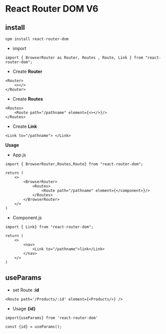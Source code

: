 # React Router DOM V6

## install
```
npm install react-router-dom
```

- import

```
import { BrowserRouter as Router, Routes , Route, Link } from "react-router-dom";
```
- Create **Router**

```
<Router>
    <></>
</Router>
```
- Create **Routes**

```
<Routes>
    <Route path="/pathname" element={<></>}/>
</Routes>
```
- Create **Link**

```
<Link to="/pathname"> </Link>
```

**Usage**

- App.js

```
import { BrowserRouter,Routes,Route} from "react-router-dom";
```
```
return (
    <>
        <BrowserRouter>
            <Routes>
                <Route path="/pathname" element={</component>}/>
            </Routes>
        </BrowserRouter>
    </>
)
```
- Component.js

```
import { Link} from "react-router-dom";
```
```
return (
    <>
        <nav>
            <Link to="/pathname">link</Link>
        </nav>
    </>
)
```
## useParams

- set Route **:id**

```
<Route path='/Products/:id' element={<Products/>} />
```

- Usage **{id}**

```
import{useParams} from 'react-router-dom'
``` 
```
const {id} = useParams();
```